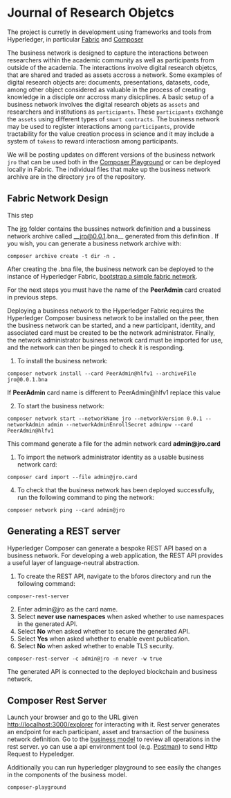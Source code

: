 # Journal of Research Objetcs

The project is curretly in development using frameworks and tools from Hyperledger, in particular [Fabric](https://hyperledger-fabric.readthedocs.io/en/release-1.1/) and [Composer](https://hyperledger.github.io/composer/latest/introduction/introduction)  


The business network is designed to capture the interactions between researchers within the academic community as well as participants from outside of the academia. The interactions involve digital research objetcs, that are shared and traded as assets accross a network. Some examples of digital research objects are: documents, presentations, datasets, code, among other object considered as valuable in the process of creating knowledge in a disciple onr accross many disicplines. A basic setup of a business network involves the digital research objets as `assets` and researchers and institutions as `participants`. These `participants` exchange the `assets` using different types of `smart contracts`. The business network may be used to register interactions among `participants`, provide tractability for the value creation process in science and it may include a system of `tokens` to reward interactiosn among participants.     

We will be posting updates on different versions of the business network `jro` that can be used both in the [Composer Playground](https://composer-playground.mybluemix.net/) or can be deployed locally in Fabric. The individual files that make up the business network archive are in the directory `jro` of the repository.

## Fabric Network Design

This step

The [jro](https://github.com/Blockchain4openscience/jroBna/tree/master/jro) folder contains the bussines network definition and a bussiness network archive called __jro@0.0.1.bna__ generated from this definition . If you wish, you can generate a business network archive with:

```
composer archive create -t dir -n .
```

After creating the .bna file, the business network can be deployed to the instance of Hyperledger Fabric, [bootstrap a simple fabric network](https://hyperledger.github.io/composer/latest/tutorials/deploy-to-fabric-single-org). 

For the next steps you must have the name of the __PeerAdmin__ card created in previous steps. 

Deploying a business network to the Hyperledger Fabric requires the Hyperledger Composer business network to be installed on the peer, then the business network can be started, and a new participant, identity, and associated card must be created to be the network administrator. Finally, the network administrator business network card must be imported for use, and the network can then be pinged to check it is responding.

1. To install the business network:

```
composer network install --card PeerAdmin@hlfv1 --archiveFile jro@0.0.1.bna
```

If __PeerAdmin__ card name is different to PeerAdmin@hlfv1 replace this value

2. To start the business network:

```
composer network start --networkName jro --networkVersion 0.0.1 --networkAdmin admin --networkAdminEnrollSecret adminpw --card PeerAdmin@hlfv1 
```

This command generate a file for the admin network card __admin@jro.card__ 

1. To import the network administrator identity as a usable business network card:

```
composer card import --file admin@jro.card
```

4. To check that the business network has been deployed successfully, run the following command to ping the network:

```
composer network ping --card admin@jro
```

## Generating a REST server

Hyperledger Composer can generate a bespoke REST API based on a business network. For developing a web application, the REST API provides a useful layer of language-neutral abstraction.

1. To create the REST API, navigate to the bforos directory and run the following command:

```
composer-rest-server
```

2. Enter admin@jro as the card name.
3. Select __never use namespaces__ when asked whether to use namespaces in the generated API.
4. Select __No__ when asked whether to secure the generated API.
5. Select __Yes__ when asked whether to enable event publication.
6. Select __No__ when asked whether to enable TLS security.

```
composer-rest-server -c admin@jro -n never -w true
```

The generated API is connected to the deployed blockchain and business network.

## Composer Rest Server

Launch your browser and go to the URL given [http://localhost:3000/explorer](http://localhost:3000/explorer) for interacting with it. Rest server generates an endpoint for each participant, asset and transaction of the business network definition. Go to the [business model](https://github.com/Blockchain4openscience/jroBna/tree/master/jro) to review all operations in the rest server. yo can use a api environment tool (e.g. [Postman](https://www.getpostman.com/)) to send Http Request to Hypeledger. 

Additionally you can run hyperledger playground to see easily the changes in the components of the business model. 

```
composer-playground
```